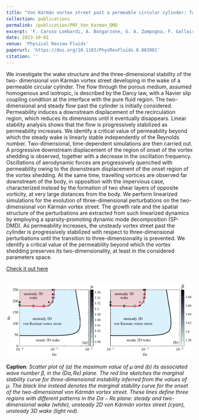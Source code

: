 ```yaml
---
title: "Von Kármán vortex street past a permeable circular cylinder: Two-dimensional flow and dynamic-mode-decomposition-based secondary stability analysis"
collection: publications
permalink: /publication/PRF_Von_Karman_DMD
excerpt: 'F. Caruso Lombardi, A. Bongarzone, G. A. Zampogna, F. Gallaire, S. Camarri and P. G. Ledda'
date: 2023-10-01
venue: 'Physical Review Fluids'
paperurl: 'https://doi.org/10.1103/PhysRevFluids.8.083901'
citation: ''
---
```

We investigate the wake structure and the three-dimensional stability of the two- dimensional von Kármán vortex street developing in the wake of a permeable circular cylinder. The flow through the porous medium, assumed homogenous and isotropic, is described by the Darcy law, with a Navier slip coupling condition at the interface with the pure fluid region. The two-dimensional and steady flow past the cylinder is initially considered. Permeability induces a downstream displacement of the recirculation region, which reduces its dimensions until it eventually disappears. Linear stability analysis shows that the flow is progressively stabilized as permeability increases. We identify a critical value of permeability beyond which the steady wake is linearly stable independently of the Reynolds number. Two-dimensional, time-dependent simulations are then carried out. A progressive downstream displacement of the region of onset of the vortex shedding is observed, together with a decrease in the oscillation frequency. Oscillations of aerodynamic forces are progressively quenched with permeability owing to the downstream displacement of the onset region of the vortex shedding. At the same time, travelling vortices are observed far downstream of the body, in opposition with the impervious case, characterized instead by the formation of two shear layers of opposite vorticity, at very large distances from the body. We perform linearized simulations for the evolution of three-dimensional perturbations on the two-dimensional von Kármán vortex street. The growth rate and the spatial structure of the perturbations are extracted from such linearized dynamics by employing a sparsity-promoting dynamic mode decomposition (SP-DMD). As permeability increases, the unsteady vortex street past the cylinder is progressively stabilized with respect to three-dimensional perturbations until the transition to three-dimensionality is prevented. We identify a critical value of the permeability beyond which the vortex shedding preserves its two-dimensionality, at least in the considered parameters space.

[Check it out here](http://Alessandro-Bongarzone.github.io/files/PRF_Von_Karman_Permeable_DMD.pdf)

<br/><img src='/images/PRF_Von_Karman_DMD_GA.pdf'>

**Caption**: _Scatter plot of (a) the maximum value of μ and (b) its associated wave number $\beta$, in the $\left(Da,Re\right)$ plane. The red line sketches the marginal stability curve for three-dimensional instability inferred from the values of $\mu$. The black line instead denotes the marginal stability curve for the onset of the two-dimensional von Kármán vortex street. These lines define three regions with different patterns in the $Da-Re$ plane: steady and two-dimensional wake (white), unsteady 2D von Kármán vortex street (cyan), unsteady 3D wake (light red)._
